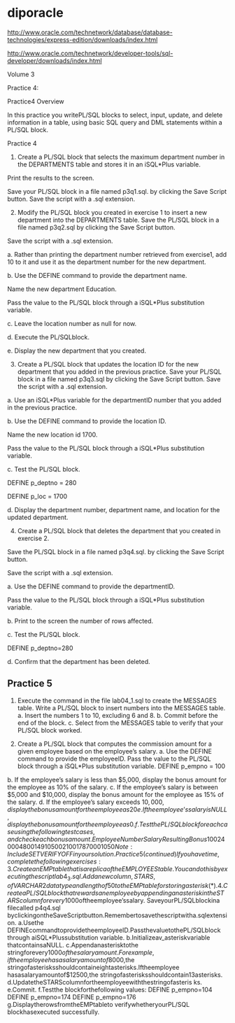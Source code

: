 # diporacle

http://www.oracle.com/technetwork/database/database-technologies/express-edition/downloads/index.html

http://www.oracle.com/technetwork/developer-tools/sql-developer/downloads/index.html




Volume 3

Practice 4:

Practice4 Overview

In this practice you writePL/SQL blocks to select, input, update, and delete information in a table, using basic SQL query and DML statements within a PL/SQL block.

Practice 4
1. Create a PL/SQL block that selects the maximum department number in the DEPARTMENTS table and stores it in an iSQL*Plus variable.

Print the results to the screen.

Save your PL/SQL block in a file named p3q1.sql. by clicking the Save Script button. Save the script with a .sql extension.

2. Modify the PL/SQL block you created in exercise 1 to insert a new department into the DEPARTMENTS table. Save the PL/SQL block in a file named p3q2.sql by clicking the Save Script button.

Save the script with a .sql extension.

a. Rather than printing the department number retrieved from exercise1, add 10 to it and use it as the department number for the new department.

b. Use the DEFINE command to provide the department name.

Name the new department Education.

Pass the value to the PL/SQL block through a iSQL*Plus substitution variable.

c. Leave the location number as null for now.

d. Execute the PL/SQLblock.

e. Display the new department that you created.

3. Create a PL/SQL block that updates the location ID for the new department that you added in the previous practice. Save your PL/SQL block in a file named p3q3.sql by clicking the Save Script button.
Save the script with a .sql extension.

a. Use an iSQL*Plus variable for the departmentID number that you added in the previous practice.

b. Use the DEFINE command to provide the location ID.

Name the new location id 1700.

Pass the value to the PL/SQL block through a iSQL*Plus substitution variable.

c. Test the PL/SQL block.

DEFINE p_deptno = 280

DEFINE p_loc = 1700

d. Display the department number, department name, and location for the updated department.

4. Create a PL/SQL block that deletes the department that you created in exercise 2.

Save the PL/SQL block in a file named p3q4.sql. by clicking the Save Script button.

Save the script with a .sql extension.

a. Use the DEFINE command to provide the departmentID.

Pass the value to the PL/SQL block through a iSQL*Plus substitution variable.

b. Print to the screen the number of rows affected.

c. Test the PL/SQL block.

DEFINE p_deptno=280

d. Confirm that the department has been deleted.

Practice 5
----------
1. Execute the command in the file lab04_1.sql to create the MESSAGES table.
Write a PL/SQL block to insert numbers into the MESSAGES table.
a. Insert the numbers 1 to 10, excluding 6 and 8.
b. Commit before the end of the block.
c. Select from the MESSAGES table to verify that your PL/SQL block worked.

2. Create a PL/SQL block that computes the commission amount for a given employee based
on the employee’s salary.
a. Use the DEFINE command to provide the employeeID.
Pass the value to the PL/SQL block through a iSQL*Plus substitution variable.
DEFINE p_empno = 100

b. If the employee’s salary is less than $5,000, display the bonus amount for the employee as 10% of the salary.
c. If the employee’s salary is between $5,000 and $10,000, display the bonus amount for the employee as 15% of the salary.
d. If the employee’s salary exceeds $10,000, display the bonus amount for the employee as 20% of the salary.
e. If the employee’s salary is NULL, display the bonus amount for the employee as 0.
f. Test the PL/SQL block for each case using the following test cases, and check each bonus amount.
Employee Number Salary ResultingBonus
1002 4000 4800
1491 0500 2100
178 700010 50
Note:IncludeSET VERIFY OFFinyoursolution.
Practice5(continued)
Ifyouhavetime,completethefollowingexercises:
3. Createan EMPtablethatisa replicaoftheEMPLOYEEStable.Youcandothisbyexecutingthe
scriptlab4_3.sql. Adda new column,
STARS,ofVARCHAR2datatypeandlengthof50tothe EMPtableforstoringasterisk (*).
4. CreateaPL/SQLblockthatrewardsanemployeeby appendinganasteriskinthe STARS
column forevery$1000oftheemployee’ssalary. SaveyourPL/SQLblockina filecalled p4q4.sql
byclickingontheSaveScriptbutton.Remembertosavethescriptwitha.sqlextension.
a.Usethe DEFINEcommandtoprovidetheemployeeID.PassthevaluetothePL/SQLblock
through aiSQL*Plussubstitution variable.
b.Initializeav_asteriskvariable thatcontainsaNULL.
c.Appendanasterisktothe stringforevery$1000ofthesalaryamount.Forexample,iftheemployee
hasasalaryamountof$8000,the stringofasterisksshouldcontaineightasterisks.Iftheemployee
hasasalaryamountof$12500,the stringofasterisksshouldcontain13asterisks.
d.UpdatetheSTARScolumnfortheemployeewiththestringofasteris
ks. e.Commit.
f.Testthe blockforthefollowing values:
DEFINE p_empno=104
DEFINE p_empno=174
DEFINE p_empno=176
g.DisplaytherowsfromtheEMPtableto verifywhetheryourPL/SQL
blockhasexecuted successfully.
